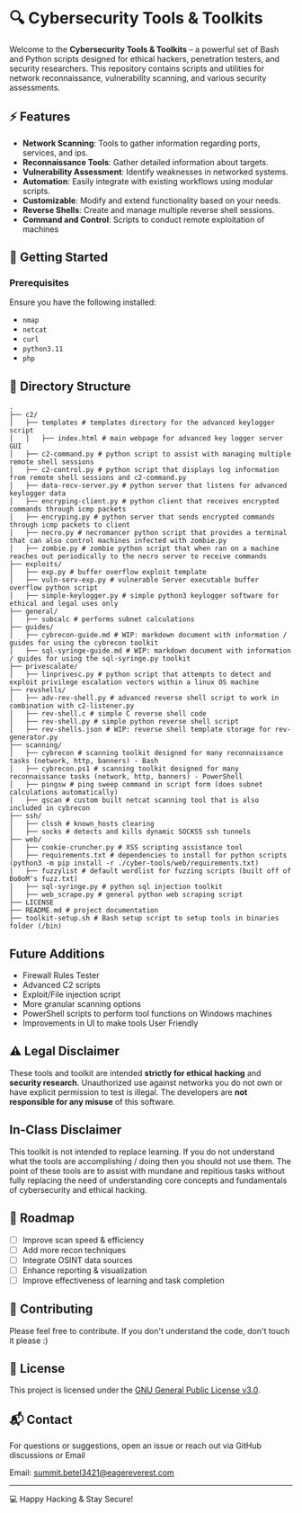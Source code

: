 # 🔍 Cybersecurity Tools & Toolkits

Welcome to the **Cybersecurity Tools & Toolkits** – a powerful set of Bash and Python scripts designed for ethical hackers, penetration testers, and security researchers. This repository contains scripts and utilities for network reconnaissance, vulnerability scanning, and various security assessments.

## ⚡ Features
- **Network Scanning**: Tools to gather information regarding ports, services, and ips.
- **Reconnaissance Tools**: Gather detailed information about targets.
- **Vulnerability Assessment**: Identify weaknesses in networked systems.
- **Automation**: Easily integrate with existing workflows using modular scripts.
- **Customizable**: Modify and extend functionality based on your needs.
- **Reverse Shells**: Create and manage multiple reverse shell sessions.
- **Command and Control**: Scripts to conduct remote exploitation of machines

## 🚀 Getting Started
### Prerequisites
Ensure you have the following installed:
- `nmap`
- `netcat`
- `curl`
- `python3.11`
- `php`

## 📁 Directory Structure
```
.
├── c2/
│   ├── templates # templates directory for the advanced keylogger script
│   │   ├── index.html # main webpage for advanced key logger server GUI
│   ├── c2-command.py # python script to assist with managing multiple remote shell sessions
│   ├── c2-control.py # python script that displays log information from remote shell sessions and c2-command.py
│   ├── data-recv-server.py # python server that listens for advanced keylogger data
│   ├── encryping-client.py # python client that receives encrypted commands through icmp packets
│   ├── encryping.py # python server that sends encrypted commands through icmp packets to client
│   ├── necro.py # necromancer python script that provides a terminal that can also control machines infected with zombie.py
│   ├── zombie.py # zombie python script that when ran on a machine reaches out periodically to the necro server to receive commands
├── exploits/
│   ├── exp.py # buffer overflow exploit template
│   ├── vuln-serv-exp.py # vulnerable Server executable buffer overflow python script
│   ├── simple-keylogger.py # simple python3 keylogger software for ethical and legal uses only
├── general/ 
│   ├── subcalc # performs subnet calculations
├── guides/
│   ├── cybrecon-guide.md # WIP: markdown document with information / guides for using the cybrecon toolkit
│   ├── sql-syringe-guide.md # WIP: markdown document with information / guides for using the sql-syringe.py toolkit
├── privescalate/
│   ├── linprivesc.py # python script that attempts to detect and exploit privilege escalation vectors within a linux OS machine
├── revshells/
│   ├── adv-rev-shell.py # advanced reverse shell script to work in combination with c2-listener.py
│   ├── rev-shell.c # simple C reverse shell code
│   ├── rev-shell.py # simple python reverse shell script
│   ├── rev-shells.json # WIP: reverse shell template storage for rev-generator.py
├── scanning/
│   ├── cybrecon # scanning toolkit designed for many reconnaissance tasks (network, http, banners) - Bash
│   ├── cybrecon.ps1 # scanning toolkit designed for many reconnaissance tasks (network, http, banners) - PowerShell
│   ├── pingsw # ping sweep command in script form (does subnet calculations automatically)
│   ├── qscan # custom built netcat scanning tool that is also included in cybrecon
├── ssh/ 
│   ├── clssh # known_hosts clearing
│   ├── socks # detects and kills dynamic SOCKS5 ssh tunnels
├── web/ 
│   ├── cookie-cruncher.py # XSS scripting assistance tool
│   ├── requirements.txt # dependencies to install for python scripts (python3 -m pip install -r ./cyber-tools/web/requirements.txt)
│   ├── fuzzylist # default wordlist for fuzzing scripts (built off of Bo0oM's fuzz.txt)
│   ├── sql-syringe.py # python sql injection toolkit
│   ├── web_scrape.py # general python web scraping script
├── LICENSE
├── README.md # project documentation
├── toolkit-setup.sh # Bash setup script to setup tools in binaries folder (/bin)
```

## Future Additions
- Firewall Rules Tester
- Advanced C2 scripts
- Exploit/File injection script
- More granular scanning options
- PowerShell scripts to perform tool functions on Windows machines
- Improvements in UI to make tools User Friendly

## ⚠️ Legal Disclaimer
These tools and toolkit are intended **strictly for ethical hacking** and **security research**. Unauthorized use against networks you do not own or have explicit permission to test is illegal. The developers are **not responsible for any misuse** of this software.

## In-Class Disclaimer
This toolkit is not intended to replace learning. If you do not understand what the tools are accomplishing / doing then you should not use them.
The point of these tools are to assist with mundane and repitious tasks without fully replacing the need of understanding core concepts and fundamentals of cybersecurity and ethical hacking.

## 🎯 Roadmap
- [ ] Improve scan speed & efficiency
- [ ] Add more recon techniques
- [ ] Integrate OSINT data sources
- [ ] Enhance reporting & visualization
- [ ] Improve effectiveness of learning and task completion

## 🤝 Contributing
Please feel free to contribute. If you don't understand the code, don't touch it please :)

## 📜 License
This project is licensed under the [GNU General Public License v3.0](LICENSE).

## 📬 Contact
For questions or suggestions, open an issue or reach out via GitHub discussions or Email

Email: summit.betel3421@eagereverest.com

---
💻 Happy Hacking & Stay Secure!

